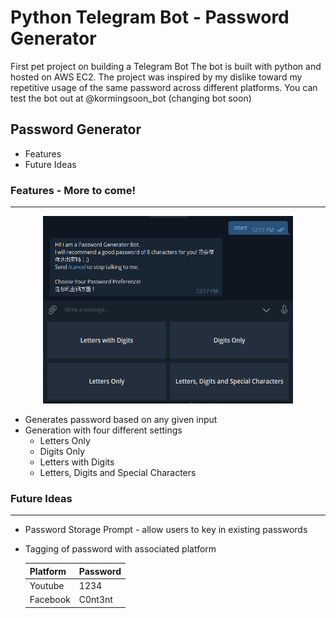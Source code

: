 # Python Telegram Bot - Password Generator
First pet project on building a Telegram Bot
The bot is built with python and hosted on AWS EC2. The project was inspired by my dislike toward my repetitive usage of the same password across different platforms. You can test the bot out at @kormingsoon_bot (changing bot soon)

## Password Generator
* Features
* Future Ideas

### Features - More to come!
---
<p align="center"> 
  <img src="https://github.com/kormingsoon/passwordgenbot/blob/master/example.png" alt="Example" width="400" height="300"> 
</p>

* Generates password based on any given input
* Generation with four different settings
   * Letters Only
   * Digits Only
   * Letters with Digits
   * Letters, Digits and Special Characters <br/>

### Future Ideas
---
* Password Storage Prompt - allow users to key in existing passwords
* Tagging of password with associated platform

  Platform | Password
  ---------|----------
  Youtube  | 1234
  Facebook | C0nt3nt

          
